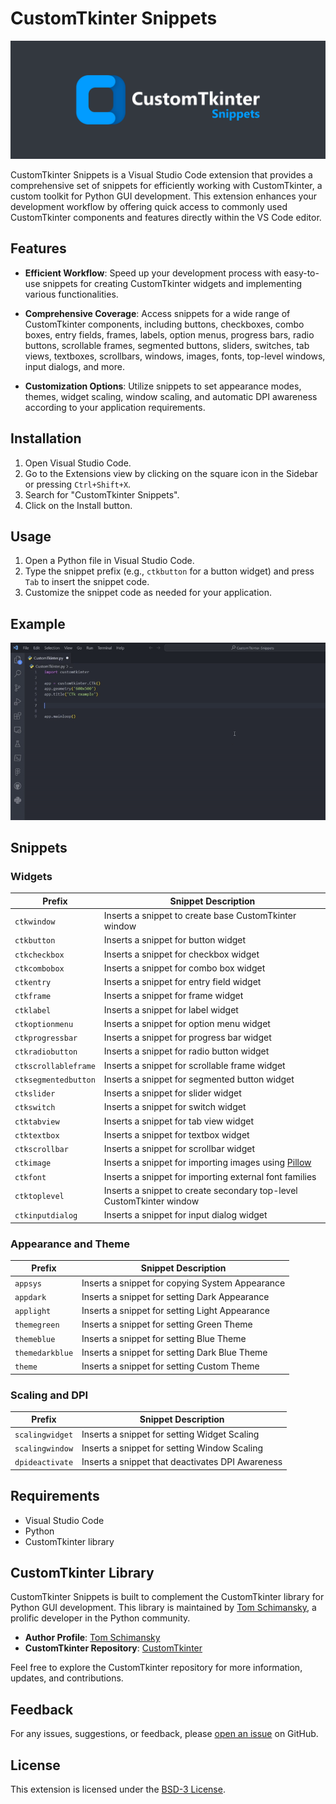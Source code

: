# CustomTkinter Snippets

![CustomTkinter Snippets Banner](images/customtkinter_snippets_banner.png)

CustomTkinter Snippets is a Visual Studio Code extension that provides a comprehensive set of snippets for efficiently working with CustomTkinter, a custom toolkit for Python GUI development. This extension enhances your development workflow by offering quick access to commonly used CustomTkinter components and features directly within the VS Code editor.

## Features

- **Efficient Workflow**: Speed up your development process with easy-to-use snippets for creating CustomTkinter widgets and implementing various functionalities.

- **Comprehensive Coverage**: Access snippets for a wide range of CustomTkinter components, including buttons, checkboxes, combo boxes, entry fields, frames, labels, option menus, progress bars, radio buttons, scrollable frames, segmented buttons, sliders, switches, tab views, textboxes, scrollbars, windows, images, fonts, top-level windows, input dialogs, and more.

- **Customization Options**: Utilize snippets to set appearance modes, themes, widget scaling, window scaling, and automatic DPI awareness according to your application requirements.

## Installation

1. Open Visual Studio Code.
2. Go to the Extensions view by clicking on the square icon in the Sidebar or pressing `Ctrl+Shift+X`.
3. Search for "CustomTkinter Snippets".
4. Click on the Install button.

## Usage

1. Open a Python file in Visual Studio Code.
2. Type the snippet prefix (e.g., `ctkbutton` for a button widget) and press `Tab` to insert the snippet code.
3. Customize the snippet code as needed for your application.

## Example

![CustomTkinter Snippets Example GIF](images/customtkinter_snippets_example_gif.gif)

## Snippets

### Widgets

| Prefix               | Snippet Description                                                              |
| -------------------- | -------------------------------------------------------------------------------- |
| `ctkwindow`          | Inserts a snippet to create base CustomTkinter window                            |
| `ctkbutton`          | Inserts a snippet for button widget                                              |
| `ctkcheckbox`        | Inserts a snippet for checkbox widget                                            |
| `ctkcombobox`        | Inserts a snippet for combo box widget                                           |
| `ctkentry`           | Inserts a snippet for entry field widget                                         |
| `ctkframe`           | Inserts a snippet for frame widget                                               |
| `ctklabel`           | Inserts a snippet for label widget                                               |
| `ctkoptionmenu`      | Inserts a snippet for option menu widget                                         |
| `ctkprogressbar`     | Inserts a snippet for progress bar widget                                        |
| `ctkradiobutton`     | Inserts a snippet for radio button widget                                        |
| `ctkscrollableframe` | Inserts a snippet for scrollable frame widget                                    |
| `ctksegmentedbutton` | Inserts a snippet for segmented button widget                                    |
| `ctkslider`          | Inserts a snippet for slider widget                                              |
| `ctkswitch`          | Inserts a snippet for switch widget                                              |
| `ctktabview`         | Inserts a snippet for tab view widget                                            |
| `ctktextbox`         | Inserts a snippet for textbox widget                                             |
| `ctkscrollbar`       | Inserts a snippet for scrollbar widget                                           |
| `ctkimage`           | Inserts a snippet for importing images using [Pillow](https://python-pillow.org) |
| `ctkfont`            | Inserts a snippet for importing external font families                           |
| `ctktoplevel`        | Inserts a snippet to create secondary top-level CustomTkinter window             |
| `ctkinputdialog`     | Inserts a snippet for input dialog widget                                        |

### Appearance and Theme

| Prefix          | Snippet Description                             |
| --------------- | ----------------------------------------------- |
| `appsys`        | Inserts a snippet for copying System Appearance |
| `appdark`       | Inserts a snippet for setting Dark Appearance   |
| `applight`      | Inserts a snippet for setting Light Appearance  |
| `themegreen`    | Inserts a snippet for setting Green Theme       |
| `themeblue`     | Inserts a snippet for setting Blue Theme        |
| `themedarkblue` | Inserts a snippet for setting Dark Blue Theme   |
| `theme`         | Inserts a snippet for setting Custom Theme      |

### Scaling and DPI

| Prefix          | Snippet Description                              |
| --------------- | ------------------------------------------------ |
| `scalingwidget` | Inserts a snippet for setting Widget Scaling     |
| `scalingwindow` | Inserts a snippet for setting Window Scaling     |
| `dpideactivate` | Inserts a snippet that deactivates DPI Awareness |

## Requirements

- Visual Studio Code
- Python
- CustomTkinter library

## CustomTkinter Library

CustomTkinter Snippets is built to complement the CustomTkinter library for Python GUI development. This library is maintained by [Tom Schimansky](https://github.com/TomSchimansky), a prolific developer in the Python community.

- **Author Profile**: [Tom Schimansky](https://github.com/TomSchimansky)
- **CustomTkinter Repository**: [CustomTkinter](https://github.com/TomSchimansky/CustomTkinter)

Feel free to explore the CustomTkinter repository for more information, updates, and contributions.

## Feedback

For any issues, suggestions, or feedback, please [open an issue](https://github.com/AshhadDevLab/CustomTkinter-Snippets/issues) on GitHub.

## License

This extension is licensed under the [BSD-3 License](LICENSE).
